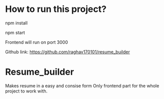 

# How to run this project?

npm install

npm start

Frontend will run on port 3000

Github link: https://github.com/raghav170101/resume_builder

# Resume_builder

Makes resume in a easy and consise form 
Only frontend part for the whole project to work with.

